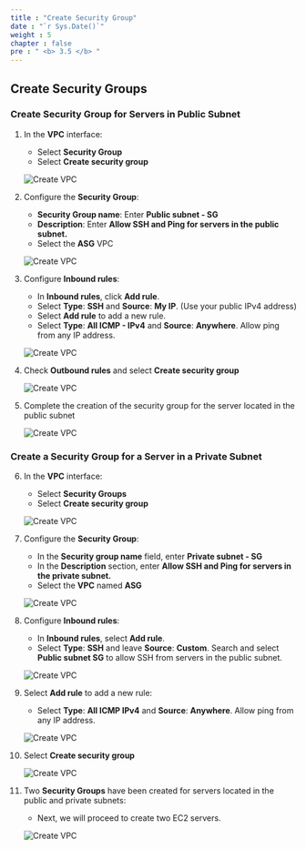 ```yaml
---
title : "Create Security Group"
date : "`r Sys.Date()`"
weight : 5
chapter : false
pre : " <b> 3.5 </b> "
---
```


## Create Security Groups

### Create Security Group for Servers in Public Subnet

1. In the **VPC** interface:
    - Select **Security Group**
    - Select **Create security group**

    ![Create VPC](/images/5/0001.png?featherlight=false&width=90pc)

2. Configure the **Security Group**:
    - **Security Group name**: Enter **Public subnet - SG**
    - **Description**: Enter **Allow SSH and Ping for servers in the public subnet.**
    - Select the **ASG** VPC

    ![Create VPC](/images/5/0002.png?featherlight=false&width=90pc)

3. Configure **Inbound rules**:
    - In **Inbound rules**, click **Add rule**.
    - Select **Type**: **SSH** and **Source**: **My IP**. (Use your public IPv4 address)
    - Select **Add rule** to add a new rule.
    - Select **Type**: **All ICMP - IPv4** and **Source**: **Anywhere**. Allow ping from any IP address.

    ![Create VPC](/images/5/0003.png?featherlight=false&width=90pc)

4. Check **Outbound rules** and select **Create security group**

    ![Create VPC](/images/5/0004.png?featherlight=false&width=90pc)

5. Complete the creation of the security group for the server located in the public subnet

    ![Create VPC](/images/5/0005.png?featherlight=false&width=90pc)

### Create a Security Group for a Server in a Private Subnet

6. In the **VPC** interface:
    - Select **Security Groups**
    - Select **Create security group**

    ![Create VPC](/images/5/0006.png?featherlight=false&width=90pc)

7. Configure the **Security Group**:
    - In the **Security group name** field, enter **Private subnet - SG**
    - In the **Description** section, enter **Allow SSH and Ping for servers in the private subnet.**
    - Select the **VPC** named **ASG**

    ![Create VPC](/images/5/0007.png?featherlight=false&width=90pc)

8. Configure **Inbound rules**:
    - In **Inbound rules**, select **Add rule**.
    - Select **Type**: **SSH** and leave **Source**: **Custom**. Search and select **Public subnet SG** to allow SSH from servers in the public subnet.
    
    ![Create VPC](/images/5/0008.png?featherlight=false&width=90pc)

9. Select **Add rule** to add a new rule:
    - Select **Type**: **All ICMP IPv4** and **Source**: **Anywhere**. Allow ping from any IP address.

    ![Create VPC](/images/5/0009.png?featherlight=false&width=90pc)

10. Select **Create security group**

    ![Create VPC](/images/5/00010.png?featherlight=false&width=90pc)

11. Two **Security Groups** have been created for servers located in the public and private subnets:
    - Next, we will proceed to create two EC2 servers.

    ![Create VPC](/images/5/00011.png?featherlight=false&width=90pc)
